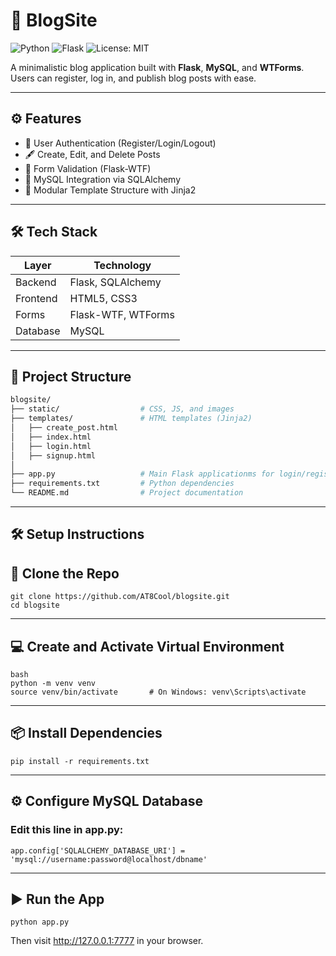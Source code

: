 # 📝 BlogSite

![Python](https://img.shields.io/badge/Python-3.10-blue?logo=python)
![Flask](https://img.shields.io/badge/Flask-2.x-lightgrey?logo=flask)
![License: MIT](https://img.shields.io/badge/License-MIT-green.svg)

A minimalistic blog application built with **Flask**, **MySQL**, and **WTForms**. Users can register, log in, and publish blog posts with ease.

---

## ⚙️ Features

- 🔐 User Authentication (Register/Login/Logout)
- 🖋️ Create, Edit, and Delete Posts
- 🧼 Form Validation (Flask-WTF)
- 📁 MySQL Integration via SQLAlchemy
- 🧩 Modular Template Structure with Jinja2

---

## 🛠️ Tech Stack

| Layer     | Technology              |
|-----------|--------------------------|
| Backend   | Flask, SQLAlchemy        |
| Frontend  | HTML5, CSS3              |
| Forms     | Flask-WTF, WTForms       |
| Database  | MySQL                    |

---

## 📁 Project Structure

```bash
blogsite/
├── static/                  # CSS, JS, and images
├── templates/               # HTML templates (Jinja2)
│   ├── create_post.html
│   ├── index.html
│   ├── login.html
│   ├── signup.html
│ 
├── app.py                   # Main Flask applicationms for login/register
├── requirements.txt         # Python dependencies
└── README.md                # Project documentation
```
---

## 🛠️ Setup Instructions

## 🔗 Clone the Repo

```
git clone https://github.com/AT8Cool/blogsite.git
cd blogsite
```
---
## 💻 Create and Activate Virtual Environment
```
bash
python -m venv venv
source venv/bin/activate       # On Windows: venv\Scripts\activate
```
---
## 📦 Install Dependencies
```
pip install -r requirements.txt
```
---
## ⚙️ Configure MySQL Database
  ### Edit this line in app.py:
```
app.config['SQLALCHEMY_DATABASE_URI'] = 'mysql://username:password@localhost/dbname'
```
---
## ▶️ Run the App
```
python app.py
```
Then visit http://127.0.0.1:7777 in your browser.
